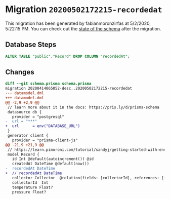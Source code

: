 # Migration `20200502172215-recordedat`

This migration has been generated by fabianmoronzirfas at 5/2/2020, 5:22:15 PM.
You can check out the [state of the schema](./schema.prisma) after the migration.

## Database Steps

```sql
ALTER TABLE "public"."Record" DROP COLUMN "recordedAt";
```

## Changes

```diff
diff --git schema.prisma schema.prisma
migration 20200414065052-desc..20200502172215-recordedat
--- datamodel.dml
+++ datamodel.dml
@@ -2,9 +2,9 @@
 // learn more about it in the docs: https://pris.ly/d/prisma-schema
 datasource db {
   provider = "postgresql"
-  url = "***"
+  url      = env("DATABASE_URL")
 }
 generator client {
   provider = "prisma-client-js"
@@ -21,9 +21,9 @@
 // https://learn.pimoroni.com/tutorial/sandyj/getting-started-with-enviro-plus
 model Record {
   id Int @default(autoincrement()) @id
   createdAt DateTime @default(now())
-  recordedAt DateTime
+  // recordedAt DateTime
   collector Collector  @relation(fields: [collectorId], references: [id])
   collectorId  Int
   temperature Float?
   pressure Float?
```


